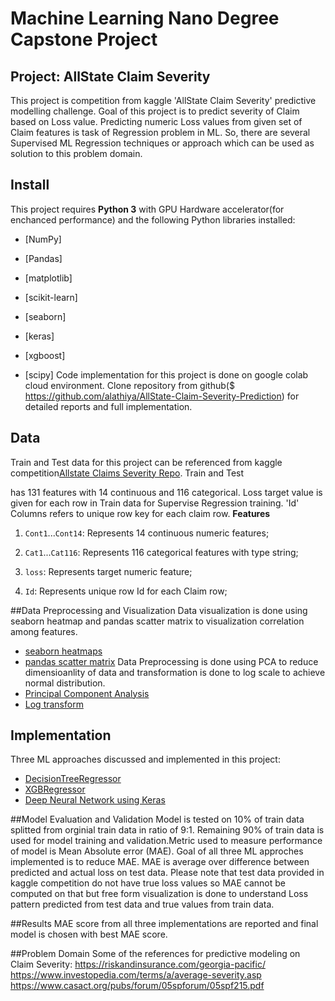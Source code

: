 # Machine Learning Nano Degree Capstone Project

## Project: AllState Claim Severity

This project is competition from kaggle 'AllState Claim Severity' predictive modelling challenge. Goal of this project is to predict severity 
of Claim based on Loss value. Predicting numeric Loss values from given set of Claim features is task of Regression problem in ML. So, there 
are several Supervised ML Regression techniques or approach which can be used as solution to this problem domain. 


## Install


This project requires **Python 3** with GPU Hardware accelerator(for enchanced performance) and the following Python libraries installed:


- [NumPy]

- [Pandas]
- [matplotlib]
- [scikit-learn]
- [seaborn]
- [keras]
- [xgboost]
- [scipy]
Code implementation for this project is done on google colab cloud environment. 
Clone repository from github($ https://github.com/alathiya/AllState-Claim-Severity-Prediction) for detailed reports and full implementation. 


## Data

Train and Test data for this project can be referenced from kaggle competition[Allstate Claims Severity Repo](https://www.kaggle.com/c/allstate-claims-severity/data).
Train and Test 

has 131 features with 14 continuous and 116 categorical. Loss target value is given for each row in Train data for Supervise
Regression training. 'Id' Columns refers to unique row key for each claim row. 
**Features**

1) `Cont1`...`Cont14`: Represents 14 continuous numeric features; 

2) `Cat1`...`Cat116`: Represents 116 categorical features with type string; 
3) `loss`: Represents target numeric feature; 

4) `Id`: Represents unique row Id for each Claim row;



##Data Preprocessing and Visualization
Data visualization is done using seaborn heatmap and pandas scatter matrix to visualization correlation among features.
- [seaborn heatmaps](https://seaborn.pydata.org/generated/seaborn.heatmap.html)
- [pandas scatter matrix](https://pandas.pydata.org/pandas-docs/stable/reference/api/pandas.plotting.scatter_matrix.html)
Data Preprocessing is done using PCA to reduce dimensioanlity of data and transformation is done to log scale to achieve normal distribution.
- [Principal Component Analysis](https://scikit-learn.org/stable/modules/generated/sklearn.decomposition.PCA.html)
- [Log transform](https://docs.scipy.org/doc/numpy/reference/generated/numpy.log.html)


## Implementation
Three ML approaches discussed and implemented in this project: 
- [DecisionTreeRegressor](https://scikit-learn.org/stable/modules/generated/sklearn.tree.DecisionTreeRegressor.html)
- [XGBRegressor](https://xgboost.readthedocs.io/en/latest/python/python_api.html)
- [Deep Neural Network using Keras](https://machinelearningmastery.com/tutorial-first-neural-network-python-keras/)


##Model Evaluation and Validation
Model is tested on 10% of train data splitted from orginial train data in ratio of 9:1. Remaining 90% of train data is used for 
model training and validation.Metric used to measure performance of model is Mean Absolute error (MAE). Goal of all three ML approches 
implemented is to reduce MAE. MAE is average over difference between predicted and actual loss on test data.
Please note that test data provided in kaggle competition do not have true loss values so MAE cannot be computed on that but free form
visualization is done to understand Loss pattern predicted from test data and true values from train data.


##Results
MAE score from all three implementations are reported and final model is chosen with best MAE score.      


##Problem Domain
Some of the references for predictive modeling on Claim Severity: 
https://riskandinsurance.com/georgia-pacific/
https://www.investopedia.com/terms/a/average-severity.asp
https://www.casact.org/pubs/forum/05spforum/05spf215.pdf  